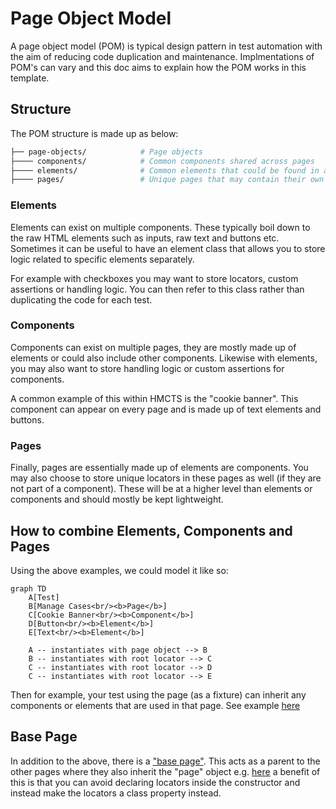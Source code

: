 # Page Object Model

A page object model (POM) is typical design pattern in test automation with the aim of reducing code duplication and maintenance. Implmentations of POM's can vary and this doc aims to explain how the POM works in this template.

## Structure

The POM structure is made up as below:

```sh
├── page-objects/            # Page objects
├──── components/            # Common components shared across pages
├──── elements/              # Common elements that could be found in a page or in a component
├──── pages/                 # Unique pages that may contain their own locators
```

### Elements

Elements can exist on multiple components. These typically boil down to the raw HTML elements such as inputs, raw text and buttons etc. Sometimes it can be useful to have an element class that allows you to store logic related to specific elements separately.

For example with checkboxes you may want to store locators, custom assertions or handling logic. You can then refer to this class rather than duplicating the code for each test.

### Components

Components can exist on multiple pages, they are mostly made up of elements or could also include other components. Likewise with elements, you may also want to store handling logic or custom assertions for components.

A common example of this within HMCTS is the "cookie banner". This component can appear on every page and is made up of text elements and buttons.

### Pages

Finally, pages are essentially made up of elements are components. You may also choose to store unique locators in these pages as well (if they are not part of a component). These will be at a higher level than elements or components and should mostly be kept lightweight.

## How to combine Elements, Components and Pages

Using the above examples, we could model it like so:

```mermaid
graph TD
    A[Test]
    B[Manage Cases<br/><b>Page</b>]
    C[Cookie Banner<br/><b>Component</b>]
    D[Button<br/><b>Element</b>]
    E[Text<br/><b>Element</b>]

    A -- instantiates with page object --> B
    B -- instantiates with root locator --> C
    C -- instantiates with root locator --> D
    C -- instantiates with root locator --> E
```

Then for example, your test using the page (as a fixture) can inherit any components or elements that are used in that page.
See example [here](https://github.com/hmcts/tcoe-playwright-example/blob/master/playwright-e2e/tests/case-list-professional.spec.ts#L28)

## Base Page

In addition to the above, there is a ["base page"](https://github.com/hmcts/tcoe-playwright-example/blob/master/playwright-e2e/page-objects/base.ts). This acts as a parent to the other pages where they also inherit the "page" object e.g. [here](https://github.com/hmcts/tcoe-playwright-example/blob/master/playwright-e2e/page-objects/components/cui/cui-case-list.component.ts#L17) a benefit of this is that you can avoid declaring locators inside the constructor and instead make the locators a class property instead.
